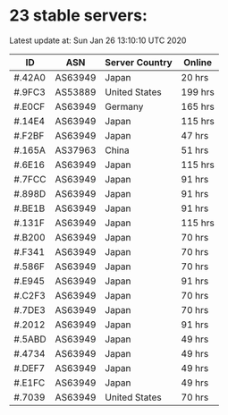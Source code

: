 # 23 stable servers:

Latest update at: Sun Jan 26 13:10:10 UTC 2020

| ID | ASN | Server Country | Online |
| -- | --- | -------------- | ------ |
| #.42A0 | AS63949 | Japan | 20 hrs |
| #.9FC3 | AS53889 | United States | 199 hrs |
| #.E0CF | AS63949 | Germany | 165 hrs |
| #.14E4 | AS63949 | Japan | 115 hrs |
| #.F2BF | AS63949 | Japan | 47 hrs |
| #.165A | AS37963 | China | 51 hrs |
| #.6E16 | AS63949 | Japan | 115 hrs |
| #.7FCC | AS63949 | Japan | 91 hrs |
| #.898D | AS63949 | Japan | 91 hrs |
| #.BE1B | AS63949 | Japan | 91 hrs |
| #.131F | AS63949 | Japan | 115 hrs |
| #.B200 | AS63949 | Japan | 70 hrs |
| #.F341 | AS63949 | Japan | 70 hrs |
| #.586F | AS63949 | Japan | 70 hrs |
| #.E945 | AS63949 | Japan | 91 hrs |
| #.C2F3 | AS63949 | Japan | 70 hrs |
| #.7DE3 | AS63949 | Japan | 70 hrs |
| #.2012 | AS63949 | Japan | 91 hrs |
| #.5ABD | AS63949 | Japan | 49 hrs |
| #.4734 | AS63949 | Japan | 49 hrs |
| #.DEF7 | AS63949 | Japan | 49 hrs |
| #.E1FC | AS63949 | Japan | 49 hrs |
| #.7039 | AS63949 | United States | 70 hrs |

